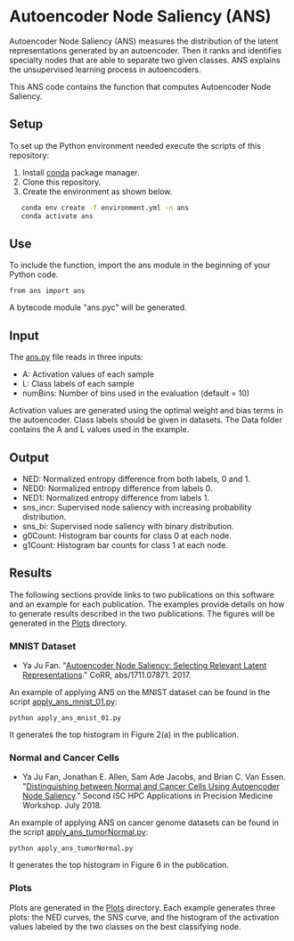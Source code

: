 # Autoencoder Node Saliency (ANS)
Autoencoder Node Saliency (ANS) measures the distribution of the latent representations generated by an autoencoder. Then it ranks and identifies specialty nodes that are able to separate two given classes. ANS explains the unsupervised learning process in autoencoders.

This ANS code contains the function that computes Autoencoder Node Saliency.


## Setup
To set up the Python environment needed execute the scripts of this repository:
1. Install [conda](https://docs.conda.io/en/latest/) package manager. 
2. Clone this repository. 
3. Create the environment as shown below.

```bash
   conda env create -f environment.yml -n ans 
   conda activate ans 
```

## Use
To include the function, import the ans module in the beginning of your Python code.
```
from ans import ans
```
A bytecode module "ans.pyc" will be generated.

## Input
The [ans.py](./ans.py) file reads in three inputs:
  - A: Activation values of each sample  
  - L: Class labels of each sample
  - numBins: Number of bins used in the evaluation (default = 10)

Activation values are generated using the optimal weight and bias terms in the autoencoder. Class labels should be given in datasets. The Data folder contains the A and L values used in the example. 
  
  
## Output
  - NED: Normalized entropy difference from both labels, 0 and 1.  
  - NED0: Normalized entropy difference from labels 0. 
  - NED1: Normalized entropy difference from labels 1.
  - sns_incr: Supervised node saliency with increasing probability distribution. 
  - sns_bi: Supervised node saliency with binary distribution.  
  - g0Count: Histogram bar counts for class 0 at each node. 
  - g1Count: Histogram bar counts for class 1 at each node.  

## Results
The following sections provide links to two publications on this software and an example for each publication. The examples provide details on how to generate results described in the two publications. The figures will be generated in the [Plots](./Plots) directory.

### MNIST Dataset
- Ya Ju Fan. "[Autoencoder Node Saliency: Selecting Relevant Latent Representations](https://doi.org/10.1016/j.patcog.2018.12.015)." CoRR, abs/1711.07871. 2017. 

An example of applying ANS on the MNIST dataset can be found in the script [apply_ans_mnist_01.py](./apply_ans_mnist_01.py):

```
python apply_ans_mnist_01.py
```
It generates the top histogram in Figure 2(a) in the publication. 

### Normal and Cancer Cells
- Ya Ju Fan, Jonathan E. Allen, Sam Ade Jacobs, and Brian C. Van Essen. "[Distinguishing between Normal and Cancer Cells Using Autoencoder Node Saliency](https://arxiv.org/abs/1901.11152)." Second ISC HPC Applications in Precision Medicine Workshop. July 2018. 

An example of applying ANS on cancer genome datasets can be found in the script [apply_ans_tumorNormal.py](./apply_ans_tumorNormal.py):

```
python apply_ans_tumorNormal.py
```
It generates the top histogram in Figure 6 in the publication.

### Plots
Plots are generated in the [Plots](./Plots) directory. Each example generates three plots: the NED curves, the SNS curve, and the histogram of the activation values labeled by the two classes on the best classifying node.
